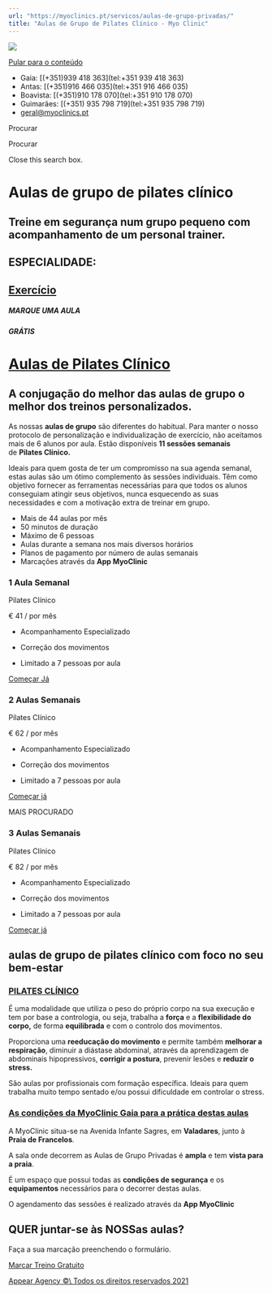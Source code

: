 ```yaml
---
url: "https://myoclinics.pt/servicos/aulas-de-grupo-privadas/"
title: "Aulas de Grupo de Pilates Clínico - Myo Clinic"
---
```


![](https://myoclinics.pt/wp-content/uploads/2019/11/logo-exerciciocomsaude2_270x.png)

[Pular para o conteúdo](https://myoclinics.pt/servicos/aulas-de-grupo-privadas/#content)

- Gaia: [(+351)939 418 363](tel:+351 939 418 363)
- Antas: [(+351)916 466 035](tel:+351 916 466 035)
- Boavista: [(+351)910 178 070](tel:+351 910 178 070)
- Guimarães: [(+351) 935 798 719](tel:+351  935 798 719)
- [geral@myoclinics.pt](mailto:geral@myoclinics.pt)

Procurar

Procurar

Close this search box.

# Aulas de grupo  de pilates clínico

## Treine em segurança num grupo pequeno com acompanhamento de um personal trainer.

## ESPECIALIDADE:

## [Exercício](https://myoclinics.pt/single-service)

##### MARQUE UMA AULA

##### GRÁTIS

# [Aulas de Pilates Clínico](https://myoclinics.pt/single-service)

## A conjugação do melhor das aulas de grupo o melhor dos treinos personalizados.

As nossas **aulas de grupo** são diferentes do habitual. Para manter o nosso protocolo de personalização e individualização de exercício, não aceitamos mais de 6 alunos por aula. Estão disponíveis **11 sessões semanais** de **Pilates Clínico.**

Ideais para quem gosta de ter um compromisso na sua agenda semanal, estas aulas são um ótimo complemento às sessões individuais. Têm como objetivo fornecer as ferramentas necessárias para que todos os alunos conseguiam atingir seus objetivos, nunca esquecendo as suas necessidades e com a motivação extra de treinar em grupo.

- Mais de 44 aulas por mês
- 50 minutos de duração
- Máximo de 6 pessoas
- Aulas durante a semana nos mais diversos horários
- Planos de pagamento por número de aulas semanais
- Marcações através da **App MyoClinic**

### 1 Aula Semanal

Pilates Clínico

€
41 / por mês

- Acompanhamento Especializado​

- Correção dos movimentos

- Limitado a 7 pessoas por aula


[Começar Já](https://myoclinics.pt/servicos/aulas-de-grupo-privadas/#elementor-action%3Aaction%3Dpopup%3Aopen%26settings%3DeyJpZCI6IjIyMzYiLCJ0b2dnbGUiOmZhbHNlfQ%3D%3D)

### 2 Aulas Semanais

Pilates Clínico

€
62 / por mês

- Acompanhamento Especializado

- Correção dos movimentos

- Limitado a 7 pessoas por aula


[Começar já](https://myoclinics.pt/servicos/aulas-de-grupo-privadas/#elementor-action%3Aaction%3Dpopup%3Aopen%26settings%3DeyJpZCI6IjIyMzYiLCJ0b2dnbGUiOmZhbHNlfQ%3D%3D)

MAIS PROCURADO

### 3 Aulas Semanais

Pilates Clínico

€
82 / por mês

- Acompanhamento Especializado

- Correção dos movimentos

- Limitado a 7 pessoas por aula


[Começar já](https://myoclinics.pt/servicos/aulas-de-grupo-privadas/#elementor-action%3Aaction%3Dpopup%3Aopen%26settings%3DeyJpZCI6IjIyMzYiLCJ0b2dnbGUiOmZhbHNlfQ%3D%3D)

## aulas de grupo de pilates clínico com foco no seu bem-estar

### [PILATES CLÍNICO](https://myoclinics.pt/single-service)

É uma modalidade que utiliza o peso do próprio corpo na sua execução e tem por base a contrologia, ou seja, trabalha a **força** e a **flexibilidade do corpo,** de forma **equilibrada** e com o controlo dos movimentos.

Proporciona uma **reeducação do movimento** e permite também **melhorar a respiração**, diminuir a diástase abdominal, através da aprendizagem de abdominais hipopressivos, **corrigir a postura**, prevenir lesões e **reduzir o stress.**

São aulas por profissionais com formação específica. Ideais para quem trabalha muito tempo sentado e/ou possui dificuldade em controlar o stress.

### [As condições da MyoClinic Gaia para a prática destas aulas](https://myoclinics.pt/single-service)

A MyoClinic situa-se na Avenida Infante Sagres, em **Valadares**, junto à **Praia de Francelos**.

A sala onde decorrem as Aulas de Grupo Privadas é **ampla** e tem **vista para a praia**.

É um espaço que possui todas as **condições de segurança** e os **equipamentos** necessários para o decorrer destas aulas.

O agendamento das sessões é realizado através da **App MyoClinic**

## QUER juntar-se às NOSSas aulas?

Faça a sua marcação preenchendo o formulário.

[Marcar Treino Gratuito](https://myoclinics.pt/servicos/aulas-de-grupo-privadas/#elementor-action%3Aaction%3Dpopup%3Aopen%26settings%3DeyJpZCI6IjIyMzYiLCJ0b2dnbGUiOmZhbHNlfQ%3D%3D)

[Appear Agency ©\\
Todos os direitos reservados 2021](http://www.appearagency.pt/)